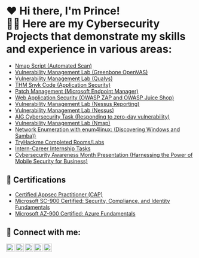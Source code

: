 <h1>❤️ Hi there, I'm Prince!  <br/><a


 <h2>👨‍💻 Here are my Cybersecurity Projects that demonstrate my skills and experience in various areas:</h2>

- [Nmap Script (Automated Scan)](LABURL)
- [Vulnerability Management Lab (Greenbone OpenVAS)](https://github.com/iamprinceefe/Greenbone-OpenVAS/tree/main)
- [Vulnerability Management Lab (Qualys)](https://github.com/iamprinceefe/Qualys-Vulnerability-Mangement/tree/main)
- [THM Snyk Code (Application Security)](https://github.com/iamprinceefe/Snyk-Code-Application-Security-/tree/main)
- [Patch Management (Microsoft Endpoint Manager)](https://github.com/iamprinceefe/Patch-Management-Microsoft-Endpoint-Manager/tree/main)
- [Web Application Security (OWASP ZAP and OWASP Juice Shop)](https://github.com/iamprinceefe/OWwaspZAPLab/tree/main)
- [Vulnerability Management Lab (Nessus Reporting)](https://github.com/iamprinceefe/Vulnerability-Management-Blueteam-Nessus-/blob/main/README.md)
- [Vulnerability Management Lab (Nessus)](https://github.com/iamprinceefe/Vulnerability-Management/blob/main/README.md)
- [AIG Cybersecurity Task (Responding to zero-day vulnerability)](https://github.com/iamprinceefe/AIG-Cybersecurity-Task/blob/main/README.md)
- [Vulnerability Management Lab (Nmap)](https://github.com/iamprinceefe/Vulnerability-Management-Lab-Metasploit-/blob/main/README.md)
 - [Network Enumeration with enum4linux: (Discovering Windows and Samba))](https://github.com/iamprinceefe/Network-Enumeration-with-enum4linux-Discovering-Windows-and-Samba-/blob/main/README.md)
 - [TryHackme Completed Rooms/Labs](https://tryhackme.com/p/iamprinceefe)
- [Intern-Career Internship Tasks](https://drive.google.com/drive/u/3/mobile/folders/1-LXefDXPZ5IF-Efb85CtHzOMYshgSC2d)
- [Cybersecurity Awareness Month Presentation (Harnessing the Power of Mobile Security for Business)](https://docs.google.com/file/d/1R-biEjjul1Z_pqc1DE_WSFvxT9rGDVC9/edit?usp=docslist_api&filetype=msword)


<h2>📄 Certifications</h2>

- [Certified Appsec Practitioner (CAP)](https://drive.google.com/file/d/1i1BokEXr6PW4pxWh5vPh7bQOeBMubzSl/view)
- [Microsoft SC-900 Certified: Security, Compliance, and Identity Fundamentals](https://www.credly.com/badges/0f0f1f2d-d110-4fec-9293-dc5c8701a603/public_url)
- [Microsoft AZ-900 Certified: Azure Fundamentals](https://credly.com/badges/ebeb7c04-db3c-4161-8906-345fc959e70c/twitter)



<h2> 🤳 Connect with me:</h2>

[<img align="left" alt="PrinceEfe | YouTube" width="22px" src="https://cdn.jsdelivr.net/npm/simple-icons@v3/icons/youtube.svg" />](https://youtube.com/@iamprinceefe?si=h87na8PPwrTdqZI4)
[<img align="left" alt="PrinceEfe | LinkedIn" width="22px" src="https://cdn.jsdelivr.net/npm/simple-icons@v3/icons/linkedin.svg" />](http://linkedin.com/in/prince-oruma-a0a724277)
[<img align="left" alt="PrinceEfe | Instagram" width="22px" src="https://cdn.jsdelivr.net/npm/simple-icons@v3/icons/instagram.svg" />](https://www.instagram.com/iamprinceefe/?igshid=OGQ5ZDc2ODk2ZA%3D%3D)
[<img align="left" alt="PrinceEfe | Twitter" width="22px" src="https://cdn.jsdelivr.net/npm/simple-icons@v3/icons/twitter.svg" />](https://twitter.com/theprinceefe)
[<img align="left" alt="PrinceEfe | TikTok" width="22px" src="https://cdn.jsdelivr.net/npm/simple-icons@v3/icons/tiktok.svg" />](https://www.tiktok.com/@iamprinceefe)

[twitter]: https://twitter.com/theprinceefe
[youtube]: https://youtube.com/@iamprinceefe?si=h87na8PPwrTdqZI4
[tiktok]:https://www.tiktok.com/@iamprinceefe
[instagram]:https://www.instagram.com/iamprinceefe/?igshid=OGQ5ZDc2ODk2ZA%3D%3D
[linkedin]: http://linkedin.com/in/prince-oruma-a0a724277

<!--
**joshmadakor1/joshmadakor1** is a ✨ _special_ ✨ repository because its `README.md` (this file) appears on your GitHub profile.

Here are some ideas to get you started:

- 🔭 I’m currently working on ...
- 🌱 I’m currently learning ...
- 👯 I’m looking to collaborate on ...
- 🤔 I’m looking for help with ...
- 💬 Ask me about ...
- 📫 How to reach me: ...
- 😄 Pronouns: ...
- ⚡ Fun fact: ...
-->
